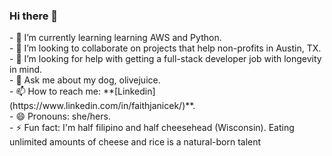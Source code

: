 ### Hi there 👋

<!--
**faithe1937/faithe1937** is a ✨ _special_ ✨ repository because its `README.md` (this file) appears on your GitHub profile.

Here are some ideas to get you started:
--!>

- 🌱 I’m currently learning learning AWS and Python. <br/>
- 👯 I’m looking to collaborate on projects that help non-profits in Austin, TX.  <br/>
- 🤔 I’m looking for help with getting a full-stack developer job with longevity in mind.  <br/>
- 💬 Ask me about my dog, olivejuice.  <br/>
- 📫 How to reach me: **[Linkedin](https://www.linkedin.com/in/faithjanicek/)**.  <br/>
- 😄 Pronouns: she/hers. <br/>
- ⚡ Fun fact: I'm half filipino and half cheesehead (Wisconsin). Eating unlimited amounts of cheese and rice is a natural-born talent  <br/>
